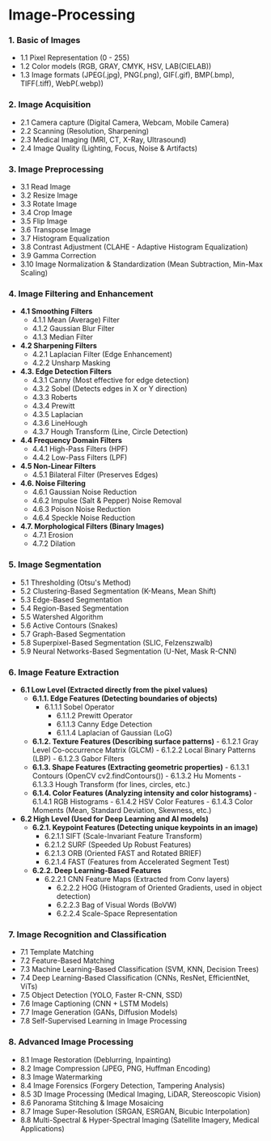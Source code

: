 # Image-Processing

### **1. Basic of Images**
- 1.1 Pixel Representation (0 - 255)
- 1.2 Color models (RGB, GRAY, CMYK, HSV, LAB(CIELAB))
- 1.3 Image formats (JPEG(.jpg), PNG(.png), GIF(.gif), BMP(.bmp), TIFF(.tiff), WebP(.webp))

### **2. Image Acquisition**
- 2.1 Camera capture (Digital Camera, Webcam, Mobile Camera)
- 2.2 Scanning (Resolution, Sharpening)
- 2.3 Medical Imaging (MRI, CT, X-Ray, Ultrasound)
- 2.4 Image Quality (Lighting, Focus, Noise & Artifacts)

### **3. Image Preprocessing**
- 3.1 Read Image
- 3.2 Resize Image
- 3.3 Rotate Image
- 3.4 Crop Image
- 3.5 Flip Image
- 3.6 Transpose Image
- 3.7 Histogram Equalization
- 3.8 Contrast Adjustment (CLAHE - Adaptive Histogram Equalization)
- 3.9 Gamma Correction
- 3.10 Image Normalization & Standardization (Mean Subtraction, Min-Max Scaling)

### **4. Image Filtering and Enhancement**
- **4.1 Smoothing Filters**
  - 4.1.1 Mean (Average) Filter
  - 4.1.2 Gaussian Blur Filter
  - 4.1.3 Median Filter
- **4.2 Sharpening Filters**
  - 4.2.1 Laplacian Filter (Edge Enhancement)
  - 4.2.2 Unsharp Masking
- **4.3. Edge Detection Filters**
  - 4.3.1 Canny (Most effective for edge detection)
  - 4.3.2 Sobel (Detects edges in X or Y direction)
  - 4.3.3 Roberts
  - 4.3.4 Prewitt
  - 4.3.5 Laplacian
  - 4.3.6 LineHough
  - 4.3.7 Hough Transform (Line, Circle Detection)
- **4.4 Frequency Domain Filters**
  - 4.4.1 High-Pass Filters (HPF)
  - 4.4.2 Low-Pass Filters (LPF)
- **4.5 Non-Linear Filters**
  - 4.5.1 Bilateral Filter (Preserves Edges)
- **4.6. Noise Filtering**
  - 4.6.1 Gaussian Noise Reduction
  - 4.6.2 Impulse (Salt & Pepper) Noise Removal
  - 4.6.3 Poison Noise Reduction
  - 4.6.4 Speckle Noise Reduction
- **4.7. Morphological Filters (Binary Images)**
  - 4.7.1 Erosion
  - 4.7.2 Dilation

### **5. Image Segmentation**
- 5.1 Thresholding (Otsu's Method)
- 5.2 Clustering-Based Segmentation (K-Means, Mean Shift)
- 5.3 Edge-Based Segmentation
- 5.4 Region-Based Segmentation
- 5.5 Watershed Algorithm
- 5.6 Active Contours (Snakes)
- 5.7 Graph-Based Segmentation
- 5.8 Superpixel-Based Segmentation (SLIC, Felzenszwalb)
- 5.9 Neural Networks-Based Segmentation (U-Net, Mask R-CNN)

### **6. Image Feature Extraction**
- **6.1 Low Level (Extracted directly from the pixel values)**
	- **6.1.1. Edge Features (Detecting boundaries of objects)**
   	  - 6.1.1.1 Sobel Operator
    	  - 6.1.1.2 Prewitt Operator
    	  - 6.1.1.3 Canny Edge Detection
    	  - 6.1.1.4 Laplacian of Gaussian (LoG)
	- **6.1.2. Texture Features (Describing surface patterns)**
    	  - 6.1.2.1 Gray Level Co-occurrence Matrix (GLCM)
    	  - 6.1.2.2 Local Binary Patterns (LBP)
    	  - 6.1.2.3 Gabor Filters
  	- **6.1.3. Shape Features (Extracting geometric properties)**
    	  - 6.1.3.1 Contours (OpenCV cv2.findContours())
    	  - 6.1.3.2 Hu Moments
    	  - 6.1.3.3 Hough Transform (for lines, circles, etc.)
  	- **6.1.4. Color Features (Analyzing intensity and color histograms)**
    	  - 6.1.4.1 RGB Histograms
    	  - 6.1.4.2 HSV Color Features
    	  - 6.1.4.3 Color Moments (Mean, Standard Deviation, Skewness, etc.)
- **6.2 High Level (Used for Deep Learning and AI models)**
	- **6.2.1. Keypoint Features (Detecting unique keypoints in an image)**
	  - 6.2.1.1 SIFT (Scale-Invariant Feature Transform)
	  - 6.2.1.2 SURF (Speeded Up Robust Features)
	  - 6.2.1.3 ORB (Oriented FAST and Rotated BRIEF)
	  - 6.2.1.4 FAST (Features from Accelerated Segment Test)
	- **6.2.2. Deep Learning-Based Features**
  	  - 6.2.2.1 CNN Feature Maps (Extracted from Conv layers)
    	  - 6.2.2.2 HOG (Histogram of Oriented Gradients, used in object detection)
    	  - 6.2.2.3 Bag of Visual Words (BoVW)
    	  - 6.2.2.4 Scale-Space Representation

### **7. Image Recognition and Classification**
- 7.1 Template Matching
- 7.2 Feature-Based Matching
- 7.3 Machine Learning-Based Classification (SVM, KNN, Decision Trees)
- 7.4 Deep Learning-Based Classification (CNNs, ResNet, EfficientNet, ViTs)
- 7.5 Object Detection (YOLO, Faster R-CNN, SSD)
- 7.6 Image Captioning (CNN + LSTM Models)
- 7.7 Image Generation (GANs, Diffusion Models)
- 7.8 Self-Supervised Learning in Image Processing

### **8. Advanced Image Processing**
- 8.1 Image Restoration (Deblurring, Inpainting)
- 8.2 Image Compression (JPEG, PNG, Huffman Encoding)
- 8.3 Image Watermarking
- 8.4 Image Forensics (Forgery Detection, Tampering Analysis)
- 8.5 3D Image Processing (Medical Imaging, LiDAR, Stereoscopic Vision)
- 8.6 Panorama Stitching & Image Mosaicing
- 8.7 Image Super-Resolution (SRGAN, ESRGAN, Bicubic Interpolation)
- 8.8 Multi-Spectral & Hyper-Spectral Imaging (Satellite Imagery, Medical Applications)
